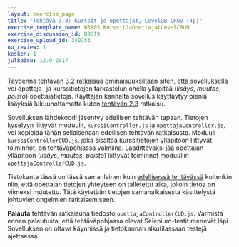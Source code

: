 ```yaml
---
layout: exercise_page
title: "Tehtävä 3.3: Kurssit ja opettajat, LevelDB CRUD (4p)"
exercise_template_name: W3E03.KurssitJaOpettajatLevelCRUD
exercise_discussion_id: 83919
exercise_upload_id: 340753
no_review: 1
kesken: 1
julkaisu: 12.9.2017
---
```


Täydennä [tehtävän 3.2](../tehtava32) ratkaisua ominaisuuksiltaan siten, että sovelluksella voi opettaja- ja kurssitietojen tarkastelun ohella ylläpitää (*lisäys*, *muutos*, *poisto*) opettajatietoja. Käyttäjän kannalta sovellus käyttäytyy pieniä lisäyksiä lukuunottamatta kuten [tehtävän 2.3](../../osa2/tehtava23) ratkaisu.

Sovelluksen lähdekoodi jäsentyy edellisen tehtävän tapaan. Tietojen kyselyyn liittyvät moduulit, `kurssiController.js` ja `opettajaController.js`, voi kopioida tähän sellaisenaan edellisen tehtävän ratkaisusta.  Moduuli `kurssiControllerCUD.js`, joka sisältää kurssitietojen ylläpitoon liittyvät toiminnot, on tehtäväpohjassa valmiina. Laadittavaksi jää opettajan ylläpitoon (*lisäys*, *muutos*, *poisto*) liittyvät toiminnot moduuliin `opettajaControllerCUD.js`.

Tietokanta tässä on tässä samanlainen kuin [edellisessä tehtävässä](../tehtava32) kuitenkin niin, että opettajan tietojen yhteyteen on talletettu aika, jolloin tietoa on viimeksi muutettu. Tätä käytetään tietojen samanaikaisesta käsittelystä johtuvien ongelmien ratkaisemiseen.


   


**Palauta** tehtävän ratkaisuna tiedosto `opettajaControllerCUD.js`. Varmista ennen palautusta, että tehtäväpohjassa olevat Selenium-testit menevät läpi. Sovelluksen on oltava käynnissä ja tietokannan alkutilassaan testejä ajettaessa.
